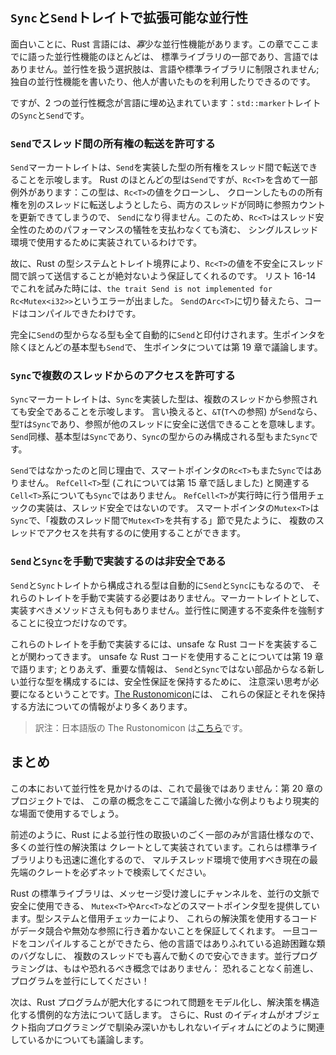 <!--
## Extensible Concurrency with the `Sync` and `Send` Traits
-->

## `Sync`と`Send`トレイトで拡張可能な並行性

<!--
Interestingly, the Rust language has *very* few concurrency features. Almost
every concurrency feature we’ve talked about so far in this chapter has been
part of the standard library, not the language. Your options for handling
concurrency are not limited to the language or the standard library; you can
write your own concurrency features or use those written by others.
-->

面白いことに、Rust 言語には、*寡*少な並行性機能があります。この章でここまでに語った並行性機能のほとんどは、
標準ライブラリの一部であり、言語ではありません。並行性を扱う選択肢は、言語や標準ライブラリに制限されません;
独自の並行性機能を書いたり、他人が書いたものを利用したりできるのです。

<!--
However, two concurrency concepts are embedded in the language: the
`std::marker` traits `Sync` and `Send`.
-->

ですが、2 つの並行性概念が言語に埋め込まれています：`std::marker`トレイトの`Sync`と`Send`です。

<!--
### Allowing Transference of Ownership Between Threads with `Send`
-->

### `Send`でスレッド間の所有権の転送を許可する

<!--
最後から 2 行目、single-threaded situations の situations を環境と訳すのが自然なのでそうしている
-->

<!--
The `Send` marker trait indicates that ownership of the type implementing
`Send` can be transferred between threads. Almost every Rust type is `Send`,
but there are some exceptions, including `Rc<T>`: this cannot be `Send` because
if you cloned an `Rc<T>` value and tried to transfer ownership of the clone to
another thread, both threads might update the reference count at the same time.
For this reason, `Rc<T>` is implemented for use in single-threaded situations
where you don’t want to pay the thread-safe performance penalty.
-->

`Send`マーカートレイトは、`Send`を実装した型の所有権をスレッド間で転送できることを示唆します。
Rust のほとんどの型は`Send`ですが、`Rc<T>`を含めて一部例外があります：この型は、`Rc<T>`の値をクローンし、
クローンしたものの所有権を別のスレッドに転送しようとしたら、両方のスレッドが同時に参照カウントを更新できてしまうので、
`Send`になり得ません。このため、`Rc<T>`はスレッド安全性のためのパフォーマンスの犠牲を支払わなくても済む、
シングルスレッド環境で使用するために実装されているわけです。

<!--
Therefore, Rust’s type system and trait bounds ensure that you can never
accidentally send an `Rc<T>` value across threads unsafely. When we tried to do
this in Listing 16-14, we got the error `the trait Send is not implemented for
Rc<Mutex<i32>>`. When we switched to `Arc<T>`, which is `Send`, the code
compiled.
-->

故に、Rust の型システムとトレイト境界により、`Rc<T>`の値を不安全にスレッド間で誤って送信することが絶対ないよう保証してくれるのです。
リスト 16-14 でこれを試みた時には、`the trait Send is not implemented for Rc<Mutex<i32>>`というエラーが出ました。
`Send`の`Arc<T>`に切り替えたら、コードはコンパイルできたわけです。

<!--
Any type composed entirely of `Send` types is automatically marked as `Send` as
well. Almost all primitive types are `Send`, aside from raw pointers, which
we’ll discuss in Chapter 19.
-->

完全に`Send`の型からなる型も全て自動的に`Send`と印付けされます。生ポインタを除くほとんどの基本型も`Send`で、
生ポインタについては第 19 章で議論します。

<!--
### Allowing Access from Multiple Threads with `Sync`
-->

### `Sync`で複数のスレッドからのアクセスを許可する

<!--
The `Sync` marker trait indicates that it is safe for the type implementing
`Sync` to be referenced from multiple threads. In other words, any type `T` is
`Sync` if `&T` (a reference to `T`) is `Send`, meaning the reference can be
sent safely to another thread. Similar to `Send`, primitive types are `Sync`,
and types composed entirely of types that are `Sync` are also `Sync`.
-->

`Sync`マーカートレイトは、`Sync`を実装した型は、複数のスレッドから参照されても安全であることを示唆します。
言い換えると、`&T`(`T`への参照) が`Send`なら、型`T`は`Sync`であり、参照が他のスレッドに安全に送信できることを意味します。
`Send`同様、基本型は`Sync`であり、`Sync`の型からのみ構成される型もまた`Sync`です。

<!--
The smart pointer `Rc<T>` is also not `Sync` for the same reasons that it’s not
`Send`. The `RefCell<T>` type (which we talked about in Chapter 15) and the
family of related `Cell<T>` types are not `Sync`. The implementation of borrow
checking that `RefCell<T>` does at runtime is not thread-safe. The smart
pointer `Mutex<T>` is `Sync` and can be used to share access with multiple
threads as you saw in the “Sharing a `Mutex<T>` Between Multiple Threads”
section.
-->

`Send`ではなかったのと同じ理由で、スマートポインタの`Rc<T>`もまた`Sync`ではありません。
`RefCell<T>`型 (これについては第 15 章で話しました) と関連する`Cell<T>`系についても`Sync`ではありません。
`RefCell<T>`が実行時に行う借用チェックの実装は、スレッド安全ではないのです。
スマートポインタの`Mutex<T>`は`Sync`で、「複数のスレッド間で`Mutex<T>`を共有する」節で見たように、
複数のスレッドでアクセスを共有するのに使用することができます。

<!--
### Implementing `Send` and `Sync` Manually Is Unsafe
-->

### `Send`と`Sync`を手動で実装するのは非安全である

<!--
Because types that are made up of `Send` and `Sync` traits are automatically
also `Send` and `Sync`, we don’t have to implement those traits manually. As
marker traits, they don’t even have any methods to implement. They’re just
useful for enforcing invariants related to concurrency.
-->

`Send`と`Sync`トレイトから構成される型は自動的に`Send`と`Sync`にもなるので、
それらのトレイトを手動で実装する必要はありません。マーカートレイトとして、
実装すべきメソッドさえも何もありません。並行性に関連する不変条件を強制することに役立つだけなのです。

<!--
Manually implementing these traits involves implementing unsafe Rust code.
We’ll talk about using unsafe Rust code in Chapter 19; for now, the important
information is that building new concurrent types not made up of `Send` and
`Sync` parts requires careful thought to uphold the safety guarantees.
[The Rustonomicon] has more information about these guarantees and how to
uphold them.
-->

これらのトレイトを手動で実装するには、unsafe な Rust コードを実装することが関わってきます。
unsafe な Rust コードを使用することについては第 19 章で語ります; とりあえず、重要な情報は、
`Send`と`Sync`ではない部品からなる新しい並行な型を構成するには、安全性保証を保持するために、
注意深い思考が必要になるということです。[The Rustonomicon]には、
これらの保証とそれを保持する方法についての情報がより多くあります。

> 訳注：日本語版の The Rustonomicon は[こちら][nomicon-ja]です。

[The Rustonomicon]: https://doc.rust-lang.org/stable/nomicon/
[nomicon-ja]: https://doc.rust-jp.rs/rust-nomicon-ja/index.html

<!--
## Summary
-->

## まとめ

<!--
This isn’t the last you’ll see of concurrency in this book: the project in
Chapter 20 will use the concepts in this chapter in a more realistic situation
than the smaller examples discussed here.
-->

この本において並行性を見かけるのは、これで最後ではありません：第 20 章のプロジェクトでは、
この章の概念をここで議論した微小な例よりもより現実的な場面で使用するでしょう。

<!--
最後は mutithreaded situations となっているが、situation を環境と訳した方が自然なので、そうしている
-->

<!--
As mentioned earlier, because very little of how Rust handles concurrency is
part of the language, many concurrency solutions are implemented as crates.
These evolve more quickly than the standard library, so be sure to search
online for the current, state-of-the-art crates to use in multithreaded
situations.
-->

前述のように、Rust による並行性の取扱いのごく一部のみが言語仕様なので、多くの並行性の解決策は
クレートとして実装されています。これらは標準ライブラリよりも迅速に進化するので、
マルチスレッド環境で使用すべき現在の最先端のクレートを必ずネットで検索してください。

<!--
The Rust standard library provides channels for message passing and smart
pointer types, such as `Mutex<T>` and `Arc<T>`, that are safe to use in
concurrent contexts. The type system and the borrow checker ensure that the
code using these solutions won’t end up with data races or invalid references.
Once you get our code to compile, you can rest assured that it will happily
run on multiple threads without the kinds of hard-to-track-down bugs common in
other languages. Concurrent programming is no longer a concept to be afraid of:
go forth and make your programs concurrent, fearlessly!
-->

Rust の標準ライブラリは、メッセージ受け渡しにチャンネルを、並行の文脈で安全に使用できる、
`Mutex<T>`や`Arc<T>`などのスマートポインタ型を提供しています。型システムと借用チェッカーにより、
これらの解決策を使用するコードがデータ競合や無効な参照に行き着かないことを保証してくれます。
一旦コードをコンパイルすることができたら、他の言語ではありふれている追跡困難な類のバグなしに、
複数のスレッドでも喜んで動くので安心できます。並行プログラミングは、もはや恐れるべき概念ではありません：
恐れることなく前進し、プログラムを並行にしてください！

<!--
Next, we’ll talk about idiomatic ways to model problems and structure solutions
as your Rust programs get bigger. In addition, we’ll discuss how Rust’s idioms
relate to those you might be familiar with from object oriented programming.
-->

次は、Rust プログラムが肥大化するにつれて問題をモデル化し、解決策を構造化する慣例的な方法について話します。
さらに、Rust のイディオムがオブジェクト指向プログラミングで馴染み深いかもしれないイディオムにどのように関連しているかについても議論します。
